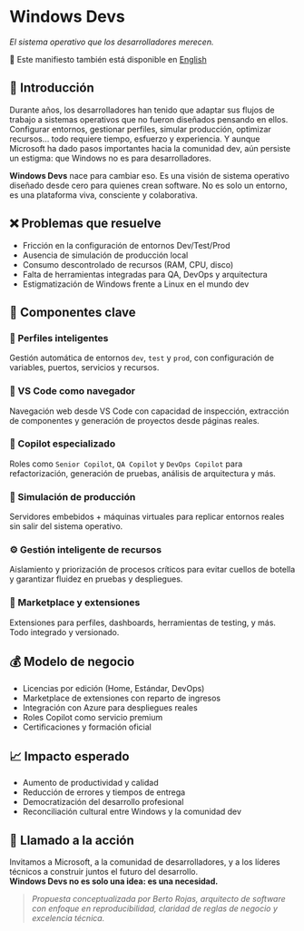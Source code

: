 # Windows Devs  
*El sistema operativo que los desarrolladores merecen.*

📄 Este manifiesto también está disponible en [English](README.en.md)

## 🧭 Introducción

Durante años, los desarrolladores han tenido que adaptar sus flujos de trabajo a sistemas operativos que no fueron diseñados pensando en ellos. Configurar entornos, gestionar perfiles, simular producción, optimizar recursos… todo requiere tiempo, esfuerzo y experiencia. Y aunque Microsoft ha dado pasos importantes hacia la comunidad dev, aún persiste un estigma: que Windows no es para desarrolladores.

**Windows Devs** nace para cambiar eso. Es una visión de sistema operativo diseñado desde cero para quienes crean software. No es solo un entorno, es una plataforma viva, consciente y colaborativa.

## ❌ Problemas que resuelve

- Fricción en la configuración de entornos Dev/Test/Prod
- Ausencia de simulación de producción local
- Consumo descontrolado de recursos (RAM, CPU, disco)
- Falta de herramientas integradas para QA, DevOps y arquitectura
- Estigmatización de Windows frente a Linux en el mundo dev

## 🧩 Componentes clave

### 🔧 Perfiles inteligentes
Gestión automática de entornos `dev`, `test` y `prod`, con configuración de variables, puertos, servicios y recursos.

### 🧭 VS Code como navegador
Navegación web desde VS Code con capacidad de inspección, extracción de componentes y generación de proyectos desde páginas reales.

### 🧠 Copilot especializado
Roles como `Senior Copilot`, `QA Copilot` y `DevOps Copilot` para refactorización, generación de pruebas, análisis de arquitectura y más.

### 🧪 Simulación de producción
Servidores embebidos + máquinas virtuales para replicar entornos reales sin salir del sistema operativo.

### ⚙️ Gestión inteligente de recursos
Aislamiento y priorización de procesos críticos para evitar cuellos de botella y garantizar fluidez en pruebas y despliegues.

### 🛒 Marketplace y extensiones
Extensiones para perfiles, dashboards, herramientas de testing, y más. Todo integrado y versionado.

## 💰 Modelo de negocio

- Licencias por edición (Home, Estándar, DevOps)
- Marketplace de extensiones con reparto de ingresos
- Integración con Azure para despliegues reales
- Roles Copilot como servicio premium
- Certificaciones y formación oficial

## 📈 Impacto esperado

- Aumento de productividad y calidad
- Reducción de errores y tiempos de entrega
- Democratización del desarrollo profesional
- Reconciliación cultural entre Windows y la comunidad dev

## 🤝 Llamado a la acción

Invitamos a Microsoft, a la comunidad de desarrolladores, y a los líderes técnicos a construir juntos el futuro del desarrollo.  
**Windows Devs no es solo una idea: es una necesidad.**

> *Propuesta conceptualizada por Berto Rojas, arquitecto de software con enfoque en reproducibilidad, claridad de reglas de negocio y excelencia técnica.*
